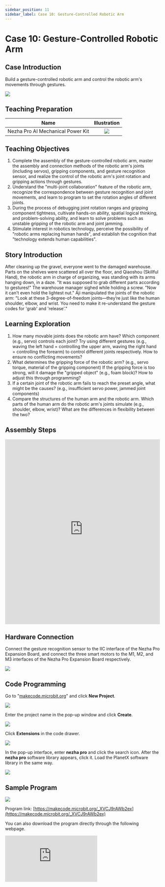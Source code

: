 ```yaml
---
sidebar_position: 11
sidebar_label: Case 10: Gesture-Controlled Robotic Arm
---
```


# Case 10: Gesture-Controlled Robotic Arm

## Case Introduction
Build a gesture-controlled robotic arm and control the robotic arm's movements through gestures.

![](https://wiki-media-ef.oss-cn-hongkong.aliyuncs.com/i18n/en/docusaurus-plugin-content-docs/current/microbit/building-blocks/nezha-pro-ai-mechanical-power-kit/images/nezha-pro-ai-mechanical-power-kit-case-10-01.png)

## Teaching Preparation

| Name | Illustration |
| :----------: | :--------------------------: |
| Nezha Pro AI Mechanical Power Kit | ![](https://wiki-media-ef.oss-cn-hongkong.aliyuncs.com/docs/microbit/building-blocks/nezha-pro-ai-mechanical-power-kit/images/nezha-pro-ai-mechanical-power-kit-01.png) |

## Teaching Objectives
1. Complete the assembly of the gesture-controlled robotic arm, master the assembly and connection methods of the robotic arm's joints (including servos), gripping components, and gesture recognition sensor, and realize the control of the robotic arm's joint rotation and gripping actions through gestures.
2. Understand the "multi-joint collaboration" feature of the robotic arm, recognize the correspondence between gesture recognition and joint movements, and learn to program to set the rotation angles of different joints.
3. During the process of debugging joint rotation ranges and gripping component tightness, cultivate hands-on ability, spatial logical thinking, and problem-solving ability, and learn to solve problems such as unstable gripping of the robotic arm and joint jamming.
4. Stimulate interest in robotics technology, perceive the possibility of "robotic arms replacing human hands", and establish the cognition that "technology extends human capabilities".

## Story Introduction
After cleaning up the gravel, everyone went to the damaged warehouse. Parts on the shelves were scattered all over the floor, and Qiaoshou (Skillful Hand), the robotic arm in charge of organizing, was standing with its arms hanging down, in a daze. "It was supposed to grab different parts according to gestures!" The warehouse manager sighed while holding a screw. "Now it can't even hold the lightest nut."
Aji manipulated the joints of the robotic arm: "Look at these 3-degree-of-freedom joints—they’re just like the human shoulder, elbow, and wrist. You need to make it re-understand the gesture codes for 'grab' and 'release'."

## Learning Exploration
1. How many movable joints does the robotic arm have? Which component (e.g., servo) controls each joint? Try using different gestures (e.g., waving the left hand = controlling the upper arm, waving the right hand = controlling the forearm) to control different joints respectively. How to ensure no conflicting movements?
2. What determines the gripping force of the robotic arm? (e.g., servo torque, material of the gripping component) If the gripping force is too strong, will it damage the "gripped object" (e.g., foam block)? How to adjust this through programming?
3. If a certain joint of the robotic arm fails to reach the preset angle, what might be the causes? (e.g., insufficient servo power, jammed joint components)
4. Compare the structures of the human arm and the robotic arm. Which parts of the human arm do the robotic arm's joints simulate (e.g., shoulder, elbow, wrist)? What are the differences in flexibility between the two?

## Assembly Steps
<embed src="https://wiki-media-ef.oss-cn-hongkong.aliyuncs.com/i18n/en/docusaurus-plugin-content-docs/current/microbit/building-blocks/nezha-pro-ai-mechanical-power-kit/files/nezha-pro-ai-mechanical-power-kit-case-10.pdf" type="application/pdf" width="100%" height="600px" />

## Hardware Connection
Connect the gesture recognition sensor to the IIC interface of the Nezha Pro Expansion Board, and connect the three smart motors to the M1, M2, and M3 interfaces of the Nezha Pro Expansion Board respectively.

![](https://wiki-media-ef.oss-cn-hongkong.aliyuncs.com/i18n/en/docusaurus-plugin-content-docs/current/microbit/building-blocks/nezha-pro-ai-mechanical-power-kit/images/nezha-pro-ai-mechanical-power-kit-case-10-02.png)

## Code Programming
Go to "[makecode.microbit.org](https://makecode.microbit.org)" and click **New Project**.

![](https://wiki-media-ef.oss-cn-hongkong.aliyuncs.com/docs/microbit/building-blocks/microbit-space-science-kit/images/microbit-space-science-kit-case01-07.png)

Enter the project name in the pop-up window and click **Create**.

![](https://wiki-media-ef.oss-cn-hongkong.aliyuncs.com/docs/microbit/building-blocks/microbit-space-science-kit/images/microbit-space-science-kit-case01-11.png)

Click **Extensions** in the code drawer.

![](https://wiki-media-ef.oss-cn-hongkong.aliyuncs.com/docs/microbit/building-blocks/microbit-space-science-kit/images/microbit-space-science-kit-case01-09.png)

In the pop-up interface, enter **nezha pro** and click the search icon. After the **nezha pro** software library appears, click it. Load the PlanetX software library in the same way.

![](https://wiki-media-ef.oss-cn-hongkong.aliyuncs.com/docs/microbit/building-blocks/microbit-space-science-kit/images/microbit-space-science-kit-case01-10.png)

## Sample Program
![](https://wiki-media-ef.oss-cn-hongkong.aliyuncs.com/i18n/en/docusaurus-plugin-content-docs/current/microbit/building-blocks/nezha-pro-ai-mechanical-power-kit/images/nezha-pro-ai-mechanical-power-kit-case-10-03.png)

Program link: [https://makecode.microbit.org/_XVCJ9rAWb2ex](https://makecode.microbit.org/_XVCJ9rAWb2ex)

You can also download the program directly through the following webpage.

<div
    style={{
        position: 'relative',
        paddingBottom: '60%',
        overflow: 'hidden',
    }}
>
    <iframe
        src="https://makecode.microbit.org/_XVCJ9rAWb2ex"
        frameborder="0"
        sandbox="allow-popups allow-forms allow-scripts allow-same-origin"
        style={{
            position: 'absolute',
            width: '100%',
            height: '100%',
        }}
    />
</div>

## Program Download
Use a USB cable to connect the PC and micro:bit V2.

![](https://wiki-media-ef.oss-cn-hongkong.aliyuncs.com/docs/microbit/building-blocks/microbit-space-science-kit/images/microbit-space-science-kit-manual03.gif)

After successful connection, a drive named MICROBIT will be recognized on the computer.

![](https://wiki-media-ef.oss-cn-hongkong.aliyuncs.com/docs/microbit/building-blocks/microbit-space-science-kit/images/microbit-space-science-kit-manual06.png)

Click the icon at the bottom left ![](https://wiki-media-ef.oss-cn-hongkong.aliyuncs.com/docs/microbit/building-blocks/microbit-space-science-kit/images/microbit-space-science-kit-manual07.png) and select **Connect Device**.

![](https://wiki-media-ef.oss-cn-hongkong.aliyuncs.com/docs/microbit/building-blocks/microbit-space-science-kit/images/microbit-space-science-kit-manual11.png)

Click ![](https://wiki-media-ef.oss-cn-hongkong.aliyuncs.com/docs/microbit/building-blocks/microbit-space-science-kit/images/microbit-space-science-kit-manual08.png).

![](https://wiki-media-ef.oss-cn-hongkong.aliyuncs.com/docs/microbit/building-blocks/microbit-space-science-kit/images/microbit-space-science-kit-manual12.png)

Click ![](https://wiki-media-ef.oss-cn-hongkong.aliyuncs.com/docs/microbit/building-blocks/microbit-space-science-kit/images/microbit-space-science-kit-manual09.png).

![](https://wiki-media-ef.oss-cn-hongkong.aliyuncs.com/docs/microbit/building-blocks/microbit-space-science-kit/images/microbit-space-science-kit-manual13.png)

In the pop-up window, select **BBC micro:bit CMSIS-DAP**, then select **Connect**. Now, the micro:bit has been successfully connected.

![](https://wiki-media-ef.oss-cn-hongkong.aliyuncs.com/docs/microbit/building-blocks/microbit-space-science-kit/images/microbit-space-science-kit-manual14.png)

Click **Download Program**

![](https://wiki-media-ef.oss-cn-hongkong.aliyuncs.com/docs/microbit/building-blocks/microbit-space-science-kit/images/microbit-space-science-kit-manual10.png)


## Case Demonstration
After turning on the power, control the robotic arm's movements through gestures.

![](https://wiki-media-ef.oss-cn-hongkong.aliyuncs.com/i18n/en/docusaurus-plugin-content-docs/current/microbit/building-blocks/nezha-pro-ai-mechanical-power-kit/images/nezha-pro-ai-mechanical-power-kit-case-10.gif)


## Extended Knowledge
1. Applications of industrial robotic arms: Industrial robotic arms are widely used in automotive manufacturing (e.g., welding, assembly), electronic production (e.g., chip handling), and food processing (e.g., packaging). They can perform high-precision and repetitive tasks, improving production efficiency.
2. Control technologies for robotic arms: In addition to gesture control, industrial robotic arms also operate through programming control (preset movements), visual control (locating objects via cameras), and force feedback control (sensing gripping force). The gesture control in this case is a simplified form of "human-computer interaction control".
3. Flexible robotic arms: To avoid damaging fragile objects (e.g., fruits, glass), scientists have developed flexible robotic arms (made of soft materials). Combined with gesture control, they can be used in fields such as medicine (e.g., minimally invasive surgery) and agriculture (e.g., fruit picking), reflecting the "humanized" trend in mechanical design.
